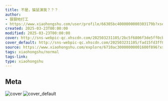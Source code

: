 ```yaml
---
title: 不是，猫鼠演我？？？
author:
- 狠狠地打工
- https://www.xiaohongshu.com/user/profile/66305bc4000000000303179b?xsec_token=undefined
created: 2025-03-23T00:00:00
modified: 2025-03-23T00:00:00
cover: http://sns-webpic-qc.xhscdn.com/202503231105/2bc5f6806f3de5ff0cb294ab469e91bf/1040g2sg3191v8dktkuc05phgbf20u5srl9cs3co!nc_n_webp_prv_1
cover_default: http://sns-webpic-qc.xhscdn.com/202503231105/fad15fd3ff0d11ccdb3ad75fb0d5a33b/1040g2sg3191v8dktkuc05phgbf20u5srl9cs3co!nc_n_webp_mw_1
source: https://www.xiaohongshu.com/explore/6710ac30000000001600f896?xsec_token=ABE-3u1MfQQxwt6tmtsADpj733Iv_ZoJ9VBZ69LV7B9wo=
tags: xiaohongshu/normal
tags-link:
type: xiaohongshu
---
```


## Meta

![cover](http://sns-webpic-qc.xhscdn.com/202503231105/2bc5f6806f3de5ff0cb294ab469e91bf/1040g2sg3191v8dktkuc05phgbf20u5srl9cs3co!nc_n_webp_prv_1)
![cover_default](http://sns-webpic-qc.xhscdn.com/202503231105/fad15fd3ff0d11ccdb3ad75fb0d5a33b/1040g2sg3191v8dktkuc05phgbf20u5srl9cs3co!nc_n_webp_mw_1)
